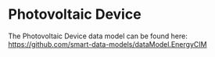 # Photovoltaic Device

The Photovoltaic Device data model can be found here: https://github.com/smart-data-models/dataModel.EnergyCIM
